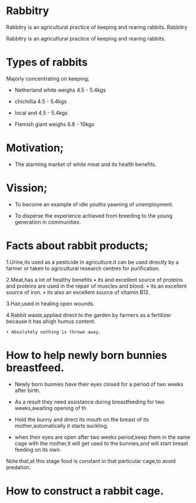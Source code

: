 # Rabbitry

Rabbitry is an agricultural practice of keeping and rearing rabbits.
Rabbitry

Rabbitry is an agricultural practice of keeping and rearing rabbits.
# Types of rabbits

Majorly concentrating on keeping;
    
+ Netherland white weighs 4.5 - 5.4kgs
    
    
+ chichillia 4.5 - 5.4kgs

+ local and 4.5 - 5.4kgs
    
+ Flemish giant weighs 6.8 - 10kgs

# Motivation;
    
+ The alarming market of white meat and its health benefits.
      
 #  Vission;
    
+ To become an example of idle youths yawning of unemployment.
    
+ To disperse the experience achieved from breeding to the young generation in communities.

# Facts about rabbit products;

1.Urine,its used as a pesticide in agriculture.it can be used directly by a farmer or taken to agricultural research centres for purification.

2.Meat,has a lot of healthy benefits
     • its and excellent source of proteins and proteins are used in the repair of muscles and blood.
     • its an excellent source of iron.
     • its also an excellent source of vitamin B12.

3.Hair,used in healing open wounds.

4.Rabbit waste,applied direct to the garden by farmers as a fertilizer because it has ahigh humus content.
    
    • Absolutely nothing is thrown away.

# How to help newly born bunnies breastfeed.
    
+ Newly born bunnies have their eyes closed for a period of two weeks after birth.
    
+ As a result they need assistance during breastfeeding for two weeks,awaiting opening of th
    
+ Hold the bunny and direct its mouth on the breast of its mother,automatically it starts suckling.
    
+ when their eyes are open after two weeks period,keep them in the same cage with the mother,it will get used to the bunnies,and will start breast feeding on its own.
    
Note that,at this stage food is constant in that particular cage,to avoid predation.

# How to construct a rabbit cage.
